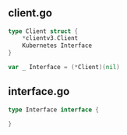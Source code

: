 #

## client.go

```go
type Client struct {
	*clientv3.Client
	Kubernetes Interface
}

var _ Interface = (*Client)(nil)
```

## interface.go

```go
type Interface interface {

}
```